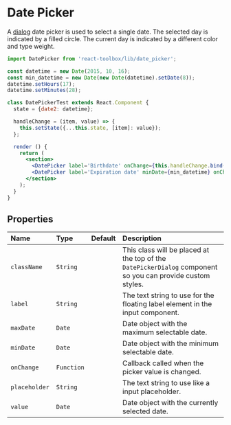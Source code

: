 # Date Picker

A [dialog](https://www.google.com/design/spec/components/pickers.html#pickers-date-pickers) date  picker is used to select a single date. The selected day is indicated by a filled circle. The current day is indicated by a different color and type weight.

<!-- example -->
```jsx
import DatePicker from 'react-toolbox/lib/date_picker';

const datetime = new Date(2015, 10, 16);
const min_datetime = new Date(new Date(datetime).setDate(8));
datetime.setHours(17);
datetime.setMinutes(28);

class DatePickerTest extends React.Component {
  state = {date2: datetime};

  handleChange = (item, value) => {
    this.setState({...this.state, [item]: value});
  };

  render () {
    return (
      <section>
        <DatePicker label='Birthdate' onChange={this.handleChange.bind(this, 'date1')} value={this.state.date1} />
        <DatePicker label='Expiration date' minDate={min_datetime} onChange={this.handleChange.bind(this, 'date2')} value={this.state.date2} />
      </section>
    );
  }
}
```

## Properties

| Name          | Type    | Default         | Description|
|:-----|:-----|:-----|:-----|
| `className`         | `String`        |             | This class will be placed at the top of the `DatePickerDialog` component so you can provide custom styles.|
| `label`         | `String`        |             | The text string to use for the floating label element in the input component.|
| `maxDate`         | `Date`    |                 | Date object with the maximum selectable date. |
| `minDate`         | `Date`    |                 | Date object with the minimum selectable date. |
| `onChange`       | `Function`       |                | Callback called when the picker value is changed.|
| `placeholder`     | `String`        |             | The text string to use like a input placeholder.|
| `value`         | `Date`    |                 | Date object with the currently selected date. |
